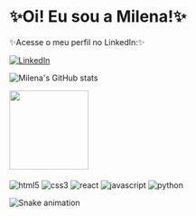 # ✨Oi! Eu sou a Milena!✨
✨Acesse o meu perfil no LinkedIn:✨

[![LinkedIn](https://img.shields.io/badge/LinkedIn-0077B5?style=for-the-badge&logo=linkedin&logoColor=white)](https://www.linkedin.com/in/milena-crist-4b2b88205/)
</div>

![Milena's GitHub stats](https://github-readme-stats.vercel.app/api?username=milenaksk&show_icons=true&theme=radical)

<img height="140em"  align="center" src="https://github-readme-stats.vercel.app/api/top-langs/?username=milenaksk&layout=compact&langs_count=7&theme=radical" />

<div style="display: inline_block"></br>
<img align="center" alt="html5" src="https://img.shields.io/badge/HTML5-E34F26?style=for-the-badge&logo=html5&logoColor=white" />
<img align="center" alt="css3" src="https://img.shields.io/badge/CSS3-1572B6?style=for-the-badge&logo=css3&logoColor=white" />
<img align="center" alt="react" src="https://img.shields.io/badge/React-20232A?style=for-the-badge&logo=react&logoColor=61DAFB" />
<img align="center" alt="javascript" src="https://img.shields.io/badge/JavaScript-F7DF1E?style=for-the-badge&logo=javascript&logoColor=black" />
<img align="center" alt="python" src="https://img.shields.io/badge/Python-3776AB?style=for-the-badge&logo=python&logoColor=white" />

![Snake animation](https://github.com/milenaksk/milenaksk/blob/output/github-contribution-grid-snake.svg)

